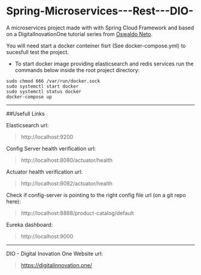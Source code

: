 # Spring-Microservices---Rest---DIO-
A microservices project made with with Spring Cloud Framework and based on a DigitalInovationOne tutorial series from [Oswaldo Neto](https://github.com/oswaldoneto).



You will need start a docker conteiner fisrt (See docker-compose.yml) to sucesfull test the project.


- To start docker image providing elasticsearch and redis services run the commands below inside the root project directory:

```
sudo chmod 666 /var/run/docker.sock
sudo systemctl start docker 
sudo systemctl status docker
docker-compose up
```
---

##Usefull Links

Elasticsearch url: 

> http://localhost:9200

Config Server health verification url:

> http://localhost:8080/actuator/health

Actuator health verification url:
  
> http://localhost:8082/actuator/health

Check if config-server is pointing to the right config file url (on a git repo here): 

> http://localhost:8888/product-catalog/default

Eureka dashboard:

> http://localhost:9000

---

DIO - Digital Inovation One Website url:

> https://digitalinnovation.one/
